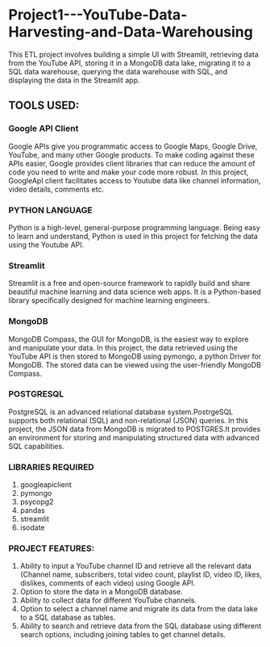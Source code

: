 # Project1---YouTube-Data-Harvesting-and-Data-Warehousing
This ETL project involves building a simple UI with Streamlit, retrieving data from the YouTube API, storing it in a MongoDB data lake, migrating it to a SQL data warehouse, querying the data warehouse with SQL, and displaying the data in the Streamlit app.
## TOOLS USED:

### Google API Client
Google APIs give you programmatic access to Google Maps, Google Drive, YouTube, and many other Google products. To make coding against these APIs easier, Google provides client libraries that can reduce the amount of code you need to write and make your code more robust. In this project, GoogleApI client facilitates access to Youtube data like channel information, video details, comments etc. 

### PYTHON LANGUAGE
Python is a high-level, general-purpose programming language. Being easy to learn and understand, Python is used in this project for fetching the data using the Youtube API.

### Streamlit
Streamlit is a free and open-source framework to rapidly build and share beautiful machine learning and data science web apps. It is a Python-based library specifically designed for machine learning engineers.

### MongoDB 
MongoDB Compass, the GUI for MongoDB, is the easiest way to explore and manipulate your data. In this project, the data retrieved using the YouTube API is then stored to MongoDB using pymongo, a python Driver for MongoDB. The stored data can be viewed using the user-friendly MongoDB Compass.

### POSTGRESQL
PostgreSQL is an advanced relational database system.PostrgeSQL supports both relational (SQL) and non-relational (JSON) queries. In this project, the JSON data from MongoDB is migrated to POSTGRES.It provides an environment for storing and manipulating structured data with advanced SQL capabilities.

### LIBRARIES REQUIRED
1. googleapiclient
2. pymongo
3. psycopg2
4. pandas
5. streamlit
6. isodate

### PROJECT FEATURES:

1. Ability to input a YouTube channel ID and retrieve all the relevant data (Channel name, subscribers, total video count, playlist ID, video ID, likes, dislikes,         comments of each video) using Google API.
2. Option to store the data in a MongoDB database.
3. Ability to collect data for different YouTube channels.
4. Option to select a channel name and migrate its data from the data lake to a SQL database as tables.
5. Ability to search and retrieve data from the SQL database using different search options, including joining tables to get channel details.






 
